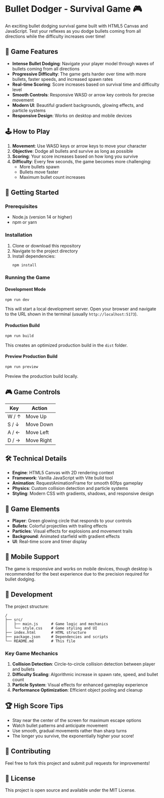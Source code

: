 # Bullet Dodger - Survival Game 🎮

An exciting bullet dodging survival game built with HTML5 Canvas and JavaScript. Test your reflexes as you dodge bullets coming from all directions while the difficulty increases over time!

## 🎯 Game Features

- **Intense Bullet Dodging**: Navigate your player model through waves of bullets coming from all directions
- **Progressive Difficulty**: The game gets harder over time with more bullets, faster speeds, and increased spawn rates
- **Real-time Scoring**: Score increases based on survival time and difficulty level
- **Smooth Controls**: Responsive WASD or arrow key controls for precise movement
- **Modern UI**: Beautiful gradient backgrounds, glowing effects, and particle systems
- **Responsive Design**: Works on desktop and mobile devices

## 🕹️ How to Play

1. **Movement**: Use WASD keys or arrow keys to move your character
2. **Objective**: Dodge all bullets and survive as long as possible
3. **Scoring**: Your score increases based on how long you survive
4. **Difficulty**: Every few seconds, the game becomes more challenging:
   - More bullets spawn
   - Bullets move faster
   - Maximum bullet count increases

## 🚀 Getting Started

### Prerequisites
- Node.js (version 14 or higher)
- npm or yarn

### Installation

1. Clone or download this repository
2. Navigate to the project directory
3. Install dependencies:
   ```bash
   npm install
   ```

### Running the Game

#### Development Mode
```bash
npm run dev
```
This will start a local development server. Open your browser and navigate to the URL shown in the terminal (usually `http://localhost:5173`).

#### Production Build
```bash
npm run build
```
This creates an optimized production build in the `dist` folder.

#### Preview Production Build
```bash
npm run preview
```
Preview the production build locally.

## 🎮 Game Controls

| Key | Action |
|-----|--------|
| W / ↑ | Move Up |
| S / ↓ | Move Down |
| A / ← | Move Left |
| D / → | Move Right |

## 🛠️ Technical Details

- **Engine**: HTML5 Canvas with 2D rendering context
- **Framework**: Vanilla JavaScript with Vite build tool
- **Animation**: RequestAnimationFrame for smooth 60fps gameplay
- **Physics**: Custom collision detection and particle systems
- **Styling**: Modern CSS with gradients, shadows, and responsive design

## 🎨 Game Elements

- **Player**: Green glowing circle that responds to your controls
- **Bullets**: Colorful projectiles with trailing effects
- **Particles**: Visual effects for explosions and movement trails
- **Background**: Animated starfield with gradient effects
- **UI**: Real-time score and timer display

## 📱 Mobile Support

The game is responsive and works on mobile devices, though desktop is recommended for the best experience due to the precision required for bullet dodging.

## 🔧 Development

The project structure:
```
/
├── src/
│   ├── main.js      # Game logic and mechanics
│   └── style.css    # Game styling and UI
├── index.html       # HTML structure
├── package.json     # Dependencies and scripts
└── README.md        # This file
```

### Key Game Mechanics

1. **Collision Detection**: Circle-to-circle collision detection between player and bullets
2. **Difficulty Scaling**: Algorithmic increase in spawn rate, speed, and bullet count
3. **Particle System**: Visual effects for enhanced gameplay experience
4. **Performance Optimization**: Efficient object pooling and cleanup

## 🏆 High Score Tips

- Stay near the center of the screen for maximum escape options
- Watch bullet patterns and anticipate movement
- Use smooth, gradual movements rather than sharp turns
- The longer you survive, the exponentially higher your score!

## 🤝 Contributing

Feel free to fork this project and submit pull requests for improvements!

## 📄 License

This project is open source and available under the MIT License.
